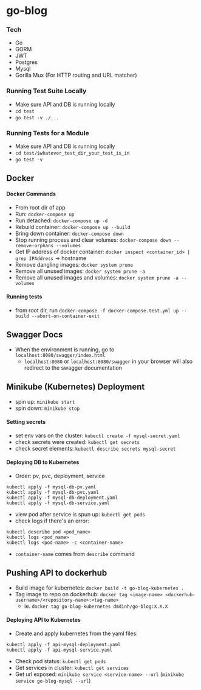 # go-blog

### Tech
- Go
- GORM
- JWT
- Postgres
- Mysql
- Gorilla Mux (For HTTP routing and URL matcher)

### Running Test Suite Locally
- Make sure API and DB is running locally
- `cd test`
- `go test -v ./...`

### Running Tests for a Module
- Make sure API and DB is running locally
- `cd test/$whatever_test_dir_your_test_is_in`
- `go test -v`

## Docker
#### Docker Commands
- From root dir of app
- Run: `docker-compose up`
- Run detached: `docker-compose up -d`
- Rebuild container: `docker-compose up --build`
- Bring down container: `docker-compose down`
- Stop running process and clear volumes: `docker-compose down --remove-orphans --volumes`
- Get IP address of docker container: `docker inspect <container_id> | grep IPAddress` -> hostname
- Remove dangling images: `docker system prune`
- Remove all unused images: `docker system prune -a`
- Remove all unused images and volumes: `docker system prune -a --volumes`

#### Running tests
- from root dir, run `docker-compose -f docker-compose.test.yml up --build --abort-on-container-exit`

## Swagger Docs
- When the environment is running, go to `localhost:8080/swagger/index.html`
  - `localhost:8080` or `localhost:8080/swagger` in your browser will also redirect to the swagger documentation

## Minikube (Kubernetes) Deployment
- spin up: `minikube start`
- spin down: `minikube stop`

#### Setting secrets
- set env vars on the cluster: `kubectl create -f mysql-secret.yaml`
- check secrets were created: `kubectl get secrets`
- check secret elements: `kubectl describe secrets mysql-secret`

#### Deploying DB to Kubernetes
- Order: pv, pvc, deployment, service
```
kubectl apply -f mysql-db-pv.yaml
kubectl apply -f mysql-db-pvc.yaml
kubectl apply -f mysql-db-deployment.yaml
kubectl apply -f mysql-db-service.yaml
```
- view pod after service is spun up: `kubectl get pods`
- check logs if there's an error:
```
kubectl describe pod <pod_name>
kubectl logs <pod_name>
kubectl logs <pod-name> -c <container-name>
```
- `container-name` comes from `describe` command

## Pushing API to dockerhub
- Build image for kubernetes: `docker build -t go-blog-kubernetes .`
- Tag image to repo on dockerhub: `docker tag <image-name> <dockerhub-username>/<repository-name>:<tag-name>`
  - ie. `docker tag go-blog-kubernetes dmdinh/go-blog:X.X.X`

#### Deploying API to Kubernetes
- Create and apply kubernetes from the yaml files:
```
kubectl apply -f api-mysql-deployment.yaml
kubectl apply -f api-mysql-service.yaml
```

- Check pod status: `kubectl get pods`
- Get services in cluster: `kubectl get services`
- Get url exposed: `minikube service <service-name> --url` (`minikube service go-blog-mysql --url`)
